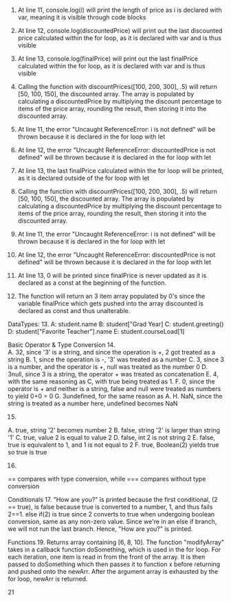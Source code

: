 1. At line 11, console.log(i) will print the length of price as i is declared with var, meaning it is visible through code blocks
2. At line 12, console.log(discountedPrice) will print out the last discounted price calculated within the for loop, as it is declared with var and is thus visible 
3. At line 13, console.log(finalPrice) will print out the last finalPrice calculated within the for loop, as it is declared with var and is thus visible 
4. Calling the function with discountPrices([100, 200, 300], .5) will return [50, 100, 150], the discounted array. The array is populated by calculating a discountedPrice by multiplying the discount percentage to items of the price array, rounding the result, then storing it into the discounted array. 

5. At line 11, the error "Uncaught ReferenceError: i is not defined" will be thrown because it is declared in the for loop with let
6. At line 12, the error "Uncaught ReferenceError: discountedPrice is not defined" will be thrown because it is declared in the for loop with let
7. At line 13, the last finalPrice calculated within the for loop will be printed, as it is declared outside of the for loop with let
8. Calling the function with discountPrices([100, 200, 300], .5) will return [50, 100, 150], the discounted array. The array is populated by calculating a discountedPrice by multiplying the discount percentage to items of the price array, rounding the result, then storing it into the discounted array. 

9. At line 11, the error "Uncaught ReferenceError: i is not defined" will be thrown because it is declared in the for loop with let
10. At line 12, the error "Uncaught ReferenceError: discountedPrice is not defined" will be thrown because it is declared in the for loop with let
11. At line 13, 0 will be printed since finalPrice is never updated as it is declared as a const at the beginning of the function.
12. The function will return an 3 item array populated by 0's since the variable finalPrice which gets pushed into the array discounted is declared as const and thus unalterable.

DataTypes:
13. A: student.name
    B: student["Grad Year]
    C: student.greeting()
    D: student["Favorite Teacher"].name
    E: student.courseLoad[1]

Basic Operator & Type Conversion
14.  
A. 32, since '3' is a string, and since the operation is +, 2 got treated as a string 
B. 1, since the operation is -, '3' was treated as a number 
C. 3, since 3 is a number, and the operator is +, null was treated as the number 0
D. 3null, since 3 is a string, the operator + was treated as concatenation
E. 4, with the same reasoning as C, with true being treated as 1.
F. 0, since the operator is + and neither is a string, false and null were treated as numbers to yield 0+0 = 0
G. 3undefined, for the same reason as A.
H. NaN, since the string is treated as a number here, undefined becomes NaN

15. 
A. true, string '2' becomes number 2
B. false, string '2' is larger than string '1'
C. true, value 2 is equal to value 2
D. false, int 2 is not string 2
E. false, true is equivalent to 1, and 1 is not equal to 2
F. true, Boolean(2) yields true so true is true

16.
== compares with type conversion, while === compares without type conversion

Conditionals
17. "How are you?" is printed because the first conditional, (2 == true), is false because true is converted to a number, 1, and thus fails 2==1. else if(2) is true since 2 converts to true when undergoing boolean conversion, same as any non-zero value. Since we're in an else if branch, we will not run the last branch. Hence, "How are you?" is printed.

Functions
19. Returns array containing [6, 8, 10]. The function "modifyArray" takes in a callback function doSomething, which is used in the for loop. For each iteration, one item is read in from the front of the array. It is then passed to doSomething which then passes it to function x before returning and pushed onto the newArr. After the argument array is exhausted by the for loop, newArr is returned. 


21
